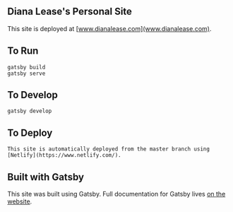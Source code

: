 ## Diana Lease's Personal Site
This site is deployed at [www.dianalease.com](www.dianalease.com).

## To Run
```
gatsby build
gatsby serve
```

## To Develop
```
gatsby develop
```

## To Deploy

```
This site is automatically deployed from the master branch using [Netlify](https://www.netlify.com/).
```

## Built with Gatsby

This site was built using Gatsby. Full documentation for Gatsby lives [on the website](https://www.gatsbyjs.org/).
